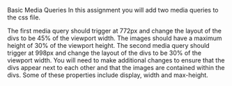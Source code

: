 Basic Media Queries
In this assignment you will add two media queries to the css file.

The first media query should trigger at 772px and change the layout of the divs to be 45% of the viewport width. The images should have a maximum height of 30% of the viewport height.
The second media query should trigger at 998px and change the layout of the divs to be 30% of the viewport width.
You will need to make additional changes to ensure that the divs appear next to each other and that the images are contained within the divs. Some of these properties include display, width and max-height.